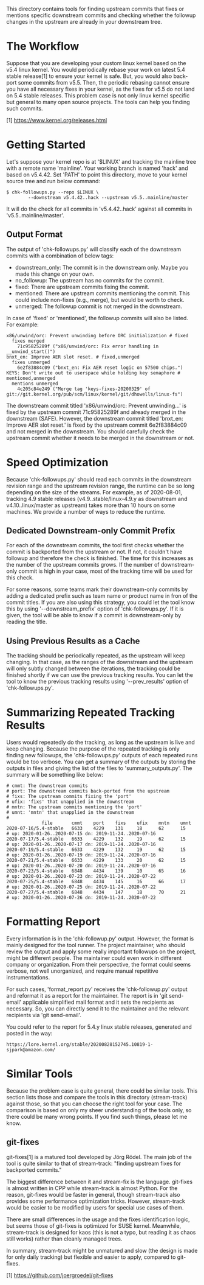 This directory contains tools for finding upstream commits that fixes or
mentions specific downstream commits and checking whether the followup changes
in the upstream are already in your downstream tree.

The Workflow
============

Suppose that you are developing your custom linux kernel based on the v5.4
linux kernel.  You would periodically rebase your work on latest 5.4 stable
release[1] to ensure your kernel is safe.  But, you would also back-port some
commits from v5.5.  Then, the periodic rebasing cannot ensure you have all
necessary fixes in your kernel, as the fixes for v5.5 do not land on 5.4 stable
releases.  This problem case is not only linux kernel specific but general to
many open source projects.  The tools can help you finding such commits.

[1] https://www.kernel.org/releases.html

Getting Started
===============

Let's suppose your kernel repo is at '$LINUX' and tracking the mainline
tree with a remote name 'mainline'.  Your working branch is named 'hack' and
based on v5.4.42.  Set 'PATH' to point this directory, move to your kernel
source tree and run below command:

    $ chk-followups.py --repo $LINUX \
            --downstream v5.4.42..hack --upstream v5.5..mainline/master

It will do the check for all commits in 'v5.4.42..hack' against all commits in
'v5.5..mainline/master'.

Output Format
-------------

The output of 'chk-followups.py' will classify each of the downstream commits
with a combination of below tags:

 - downstream_only: The commit is in the downstream only.  Maybe you made this
   change on your own.
 - no_followup: The upstream has no commits for the commit.
 - fixed: There are upstream commits fixing the commit.
 - mentioned: There are upstream commits mentioning the commit.  This could
   include non-fixes (e.g., merge), but would be worth to check.
 - unmerged: The followup commit is not merged in the downstream.

In case of 'fixed' or 'mentioned', the followup commits will also be listed.
For example:

    x86/unwind/orc: Prevent unwinding before ORC initialization # fixed
      fixes merged
        71c95825289f ("x86/unwind/orc: Fix error handling in __unwind_start()")
    bnxt_en: Improve AER slot reset. # fixed,unmerged
      fixes unmerged
        6e2f83884c09 ("bnxt_en: Fix AER reset logic on 57500 chips.")
    KEYS: Don't write out to userspace while holding key semaphore # mentioned,unmerged
      mentions unmerged
        4c205c84e249 ("Merge tag 'keys-fixes-20200329' of git://git.kernel.org/pub/scm/linux/kernel/git/dhowells/linux-fs")

The downstream commit titled 'x86/unwind/orc: Prevent unwinding...' is fixed by
the upstream commit 71c95825289f and already merged in the downstream (SAFE).
However, the downstream commit titled 'bnxt_en: Improve AER slot reset.' is
fixed by the upstream commit 6e2f83884c09 and not merged in the downstream.
You should carefully check the upstream commit whether it needs to be merged in
the downstream or not.

Speed Optimization
==================

Because 'chk-followups.py' should read each commits in the downstream revision
range and the upstream revision range, the runtime can be so long depending on
the size of the streams.  For example, as of 2020-08-01, tracking 4.9 stable
releases (v4.9..stable/linux-4.9.y as downstream and v4.10..linux/master as
upstream) takes more than 10 hours on some machines.  We provide a number of
ways to reduce the runtime.

Dedicated Downstream-only Commit Prefix
---------------------------------------

For each of the downstream commits, the tool first checks whether the commit is
backported from the upstream or not.  If not, it couldn't have followup and
therefore the check is finished.  The time for this increases as the number of
the upstream commits grows.  If the number of downstream-only commit is high in
your case, most of the tracking time will be used for this check.

For some reasons, some teams mark their downstream-only commits by adding a
dedicated prefix such as team name or product name in fron of the commit
titles.  If you are also using this strategy, you could let the tool know this
by using '--downstream_prefix' option of 'chk-followups.py'.  If it is given,
the tool will be able to know if a commit is downstream-only by reading the
title.

Using Previous Results as a Cache
---------------------------------

The tracking should be periodically repeated, as the upstream will keep
changing.  In that case, as the ranges of the downstream and the upstream will
only subtly changed between the iterations, the tracking could be finished
shortly if we can use the previous tracking results.  You can let the tool to
know the previous tracking results using '--prev_results' option of
'chk-followups.py'.

Summarizing Repeated Tracking Results
=====================================

Users would repeatedly do the tracking, as long as the upstream is live and
keep changing.  Because the purpose of the repeated tracking is only finding
new followups, the 'chk-followups.py' outputs of each repeated runs would be
too verbose.  You can get a summary of the outputs by storing the outputs in
files and giving the list of the files to 'summary_outputs.py'.  The summary
will be something like below:

    # cmmt: The downstream commits
    # port: The downstream commits back-ported from the upstream
    # fixs: The upstream commits fixing the 'port'
    # ufix: 'fixs' that unapplied in the downstream
    # mntn: The upstream commits mentioning the 'port'
    # umnt: 'mntn' that unapplied in the downstream
    #
                 file       cmmt    port    fixs    ufix    mntn    umnt
    2020-07-16/5.4-stable   6633    4229    131     18      62      15      # up: 2020-01-26..2020-07-15 dn: 2019-11-24..2020-07-16
    2020-07-17/5.4-stable   6633    4229    132     19      62      15      # up: 2020-01-26..2020-07-17 dn: 2019-11-24..2020-07-16
    2020-07-19/5.4-stable   6633    4229    132     19      62      15      # up: 2020-01-26..2020-07-19 dn: 2019-11-24..2020-07-16
    2020-07-21/5.4-stable   6633    4229    133     20      62      15      # up: 2020-01-26..2020-07-20 dn: 2019-11-24..2020-07-16
    2020-07-23/5.4-stable   6848    4434    139     10      65      16      # up: 2020-01-26..2020-07-23 dn: 2019-11-24..2020-07-22
    2020-07-25/5.4-stable   6848    4434    145     16      66      17      # up: 2020-01-26..2020-07-25 dn: 2019-11-24..2020-07-22
    2020-07-27/5.4-stable   6848    4434    147     18      70      21      # up: 2020-01-26..2020-07-26 dn: 2019-11-24..2020-07-22

Formatting Report
=================

Every information is in the 'chk-followup.py' output.  However, the format is
mainly designed for the tool runner.  The project maintainer, who should review
the output and apply some really important followups on the project, might be
different people.  The maintainer could even work in different company or
organization. From their perspective, the format could seems verbose, not well
unorganized, and require manual repetitive instrumentations.

For such cases, 'format_report.py' receives the 'chk-followup.py' output and
reformat it as a report for the maintainer.  The report is in 'git send-email'
applicable simplified mail format and it sets the recipients as necessary.  So,
you can directly send it to the maintainer and the relevant recipients via 'git
send-email'.

You could refer to the report for 5.4.y linux stable releases, generated and
posted in the way:

    https://lore.kernel.org/stable/20200828152745.10819-1-sjpark@amazon.com/

Similar Tools
=============

Because the problem case is quite general, there could be similar tools.  This
section lists those and compare the tools in this directory (stream-track)
against those, so that you can choose the right tool for your case.  The
comparison is based on only my sheer understanding of the tools only, so there
could be many wrong points.  If you find such things, please let me know.

git-fixes
---------

git-fixes[1] is a matured tool developed by Jörg Rödel.  The main job of the
tool is quite similar to that of stream-track: "finding upstream fixes for
backported commits."

The biggest difference between it and stream-fix is the language.  git-fixes is
almost written in CPP while stream-track is almost Python.  For the reason,
git-fixes would be faster in general, though stream-track also provides some
performance optimization tricks.  However, stream-track would be easier to be
modified by users for special use cases of them.

There are small differences in the usage and the fixes identification logic,
but seems those of git-fixes is optimized for SUSE kernel.  Meanwhile,
stream-track is designed for kaos (this is not a typo, but reading it as chaos
still works) rather than cleanly managed trees.

In summary, stream-track might be unmatured and slow (the design is made for
only daily tracking) but flexible and easier to apply, compared to git-fixes.

[1] https://github.com/joergroedel/git-fixes

